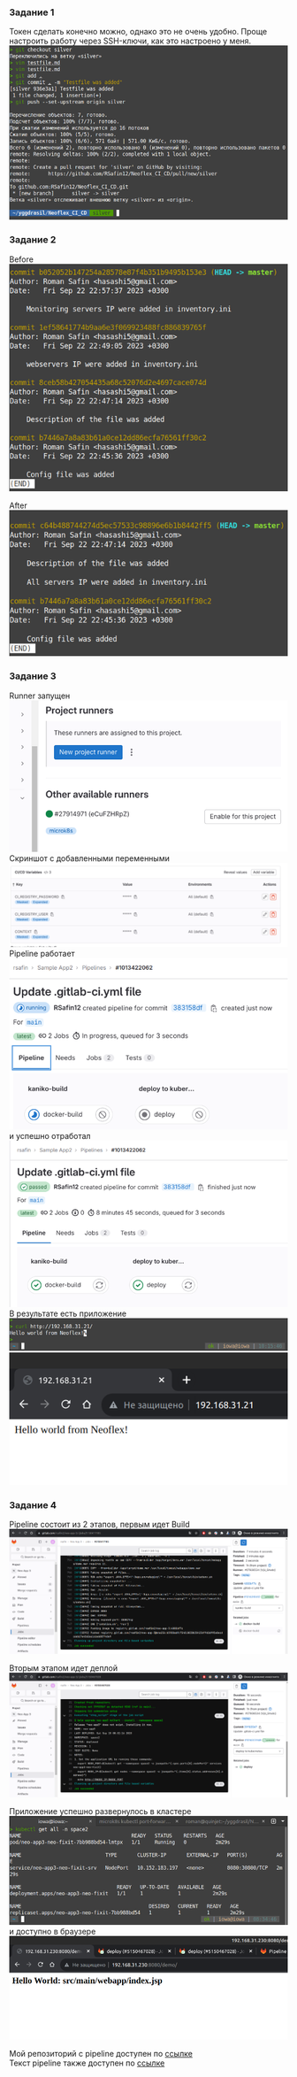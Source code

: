 ### Задание 1 
Токен сделать конечно можно, однако это не очень удобно. Проще настроить работу через SSH-ключи, как это настроено у меня.   
![1st_task](https://github.com/RSafin12/neoflex-linux-rsafin-task1/blob/main/Screenshots/gitlab/1st_task.png)  

### Задание 2 
Before  
![before](https://github.com/RSafin12/neoflex-linux-rsafin-task1/blob/main/Screenshots/gitlab/2nd_before.png)  

After  
![after](https://github.com/RSafin12/neoflex-linux-rsafin-task1/blob/main/Screenshots/gitlab/2nd_after.png)

### Задание 3
Runner запущен    
![runner](https://github.com/RSafin12/neoflex-linux-rsafin-task1/blob/main/Screenshots/gitlab/runner.png)    
Скриншот с добавленными переменными   
![vars](https://github.com/RSafin12/neoflex-linux-rsafin-task1/blob/main/Screenshots/gitlab/vars.png)  
Pipeline работает     
![pipe_is_working](https://github.com/RSafin12/neoflex-linux-rsafin-task1/blob/main/Screenshots/gitlab/pipe2_is_running.png)    
и успешно отработал    
![pipe_finished](https://github.com/RSafin12/neoflex-linux-rsafin-task1/blob/main/Screenshots/gitlab/pipe_passed.png)    
В результате есть приложение  
![app2_works](https://github.com/RSafin12/neoflex-linux-rsafin-task1/blob/main/Screenshots/gitlab/app2_is_working.png)  
![app2_works2](https://github.com/RSafin12/neoflex-linux-rsafin-task1/blob/main/Screenshots/gitlab/app2_works2.png)  

### Задание 4
Pipeline состоит из 2 этапов, первым идет Build  
![build](https://github.com/RSafin12/neoflex-linux-rsafin-task1/blob/main/Screenshots/gitlab/kaniko_build.png)  

Вторым этапом идет деплой
![deploy](https://github.com/RSafin12/neoflex-linux-rsafin-task1/blob/main/Screenshots/gitlab/deploy_with_helm.png) 

Приложение успешно развернулось в кластере
![kubectl](https://github.com/RSafin12/neoflex-linux-rsafin-task1/blob/main/Screenshots/gitlab/kubectl_helm.png)   
и доступно в браузере 
![app3](https://github.com/RSafin12/neoflex-linux-rsafin-task1/blob/main/Screenshots/gitlab/app3.2.png)   

Мой репозиторий с pipeline доступен по [ссылке](https://gitlab.com/rsafin2/neo-app-3)  
Текст pipeline также доступен по [ссылке](https://github.com/RSafin12/neoflex-linux-rsafin-task1/blob/main/app3_pipeline.yaml)





